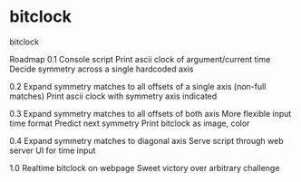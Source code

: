 bitclock
========

bitclock

Roadmap
  0.1
    Console script
    Print ascii clock of argument/current time
    Decide symmetry across a single hardcoded axis
    
  0.2
    Expand symmetry matches to all offsets of a single axis (non-full matches)
    Print ascii clock with symmetry axis indicated
    
  0.3
    Expand symmetry matches to all offsets of both axis
    More flexible input time format
    Predict next symmetry
    Print bitclock as image, color
    
  0.4
    Expand symmetry matches to diagonal axis
    Serve script through web server
    UI for time input
    
  1.0
    Realtime bitclock on webpage
    Sweet victory over arbitrary challenge
